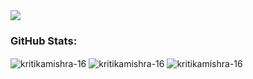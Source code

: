 <img src="https://user-images.githubusercontent.com/67709501/181092204-d3013b71-4b0f-4855-bb4b-5709477bd30c.png" >

<h3 align="left">GitHub Stats:</h3>

<span>
<img align="center" src="https://github-readme-stats.vercel.app/api?username=kritikamishra-16&show_icons=true&theme=dark&bg_color=000000&hide_border=true&locale=en" alt="kritikamishra-16" /></span>
<span>
<img align="center" src="https://github-readme-streak-stats.herokuapp.com/?user=kritikamishra-16&theme=dark" alt="kritikamishra-16" /></span>
<span><img align="center" src="https://github-readme-stats.vercel.app/api/top-langs?username=kritikamishra-16&show_icons=true&theme=dark&locale=en&layout=compact" alt="kritikamishra-16" /></span>
